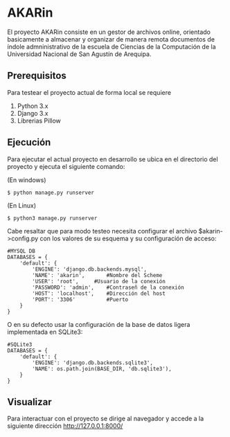 # AKARin
El proyecto AKARin consiste en un gestor de archivos online, orientado 
basicamente a almacenar y organizar de manera remota documentos de
índole admninistrativo de la escuela de Ciencias de la Computación
de la Universidad Nacional de San Agustín de Arequipa.

## Prerequisitos
Para testear el proyecto actual de forma local se requiere
1. Python 3.x
2. Django 3.x
2. Librerias Pillow

## Ejecución

Para ejecutar el actual proyecto en desarrollo se ubica en el directorio
del proyecto y ejecuta el siguiente comando:

(En windows)

	$ python manage.py runserver

(En Linux)

	$ python3 manage.py runserver

Cabe resaltar que para modo testeo necesita configurar el archivo $akarin->config.py
con los valores de su esquema y su configuración de acceso:

```
#MYSQL DB
DATABASES = {
    'default': {
        'ENGINE': 'django.db.backends.mysql',
        'NAME': 'akarin',		#Nombre del Scheme
        'USER': 'root',		#Usuario de la conexión
        'PASSWORD': 'admin',	#Contraseñ de la conexión
        'HOST': 'localhost',	#Dirección del host
        'PORT': '3306'			#Puerto
    }
}
```
O en su defecto usar la configuración de la base de datos ligera implementada en
SQLite3:
```
#SQLite3
DATABASES = {
    'default': {
        'ENGINE': 'django.db.backends.sqlite3',
        'NAME': os.path.join(BASE_DIR, 'db.sqlite3'),
    }
}
```

## Visualizar
Para interactuar con el proyecto se dirige al navegador y accede a la siguiente 
dirección
	http://127.0.0.1:8000/